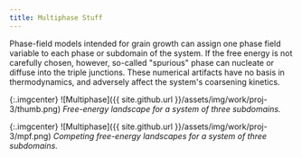 ```yaml
---
title: Multiphase Stuff
---
```


Phase-field models intended for grain growth can assign one phase field variable
to each phase or subdomain of the system. If the free energy is not carefully
chosen, however, so-called "spurious" phase can nucleate or diffuse into the
triple junctions. These numerical artifacts have no basis in thermodynamics,
and adversely affect the system's coarsening kinetics.

{:.imgcenter}
![Multiphase]({{ site.github.url }}/assets/img/work/proj-3/thumb.png)
*Free-energy landscape for a system of three subdomains.*

{:.imgcenter}
![Multiphase]({{ site.github.url }}/assets/img/work/proj-3/mpf.png)
*Competing free-energy landscapes for a system of three subdomains.*


<style>
.imgcenter {
    text-align:center;
}
</style>

